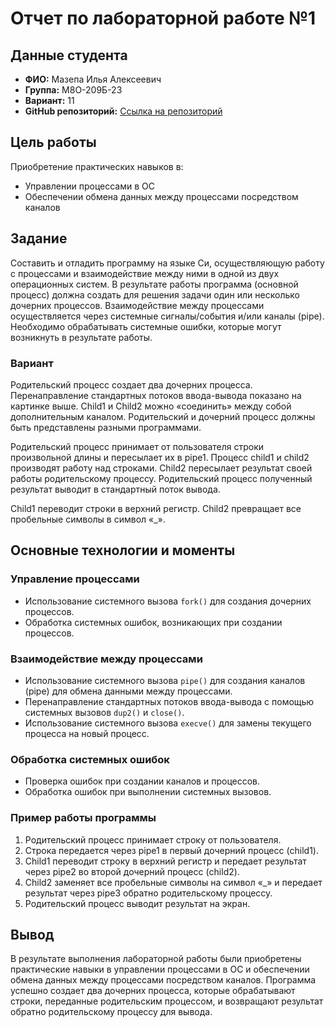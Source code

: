 # Отчет по лабораторной работе №1

## Данные студента
- **ФИО:** Мазепа Илья Алексеевич
- **Группа:** М8О-209Б-23
- **Вариант:** 11
- **GitHub репозиторий:** [Ссылка на репозиторий](https://github.com/Tyhyqo/mai_oc)


## Цель работы
Приобретение практических навыков в:
- Управлении процессами в ОС
- Обеспечении обмена данных между процессами посредством каналов

## Задание
Составить и отладить программу на языке Си, осуществляющую работу с процессами и взаимодействие между ними в одной из двух операционных систем. В результате работы программа (основной процесс) должна создать для решения задачи один или несколько дочерних процессов. Взаимодействие между процессами осуществляется через системные сигналы/события и/или каналы (pipe). Необходимо обрабатывать системные ошибки, которые могут возникнуть в результате работы.

### Вариант
Родительский процесс создает два дочерних процесса. Перенаправление стандартных потоков ввода-вывода показано на картинке выше. Child1 и Child2 можно «соединить» между собой дополнительным каналом. Родительский и дочерний процесс должны быть представлены разными программами.

Родительский процесс принимает от пользователя строки произвольной длины и пересылает их в pipe1. Процесс child1 и child2 производят работу над строками. Child2 пересылает результат своей работы родительскому процессу. Родительский процесс полученный результат выводит в стандартный поток вывода.

Child1 переводит строки в верхний регистр. Child2 превращает все пробельные символы в символ «_».

## Основные технологии и моменты

### Управление процессами
- Использование системного вызова `fork()` для создания дочерних процессов.
- Обработка системных ошибок, возникающих при создании процессов.

### Взаимодействие между процессами
- Использование системного вызова `pipe()` для создания каналов (pipe) для обмена данными между процессами.
- Перенаправление стандартных потоков ввода-вывода с помощью системных вызовов `dup2()` и `close()`.
- Использование системного вызова `execve()` для замены текущего процесса на новый процесс.

### Обработка системных ошибок
- Проверка ошибок при создании каналов и процессов.
- Обработка ошибок при выполнении системных вызовов.

### Пример работы программы
1. Родительский процесс принимает строку от пользователя.
2. Строка передается через pipe1 в первый дочерний процесс (child1).
3. Child1 переводит строку в верхний регистр и передает результат через pipe2 во второй дочерний процесс (child2).
4. Child2 заменяет все пробельные символы на символ «_» и передает результат через pipe3 обратно родительскому процессу.
5. Родительский процесс выводит результат на экран.

## Вывод
В результате выполнения лабораторной работы были приобретены практические навыки в управлении процессами в ОС и обеспечении обмена данных между процессами посредством каналов. Программа успешно создает два дочерних процесса, которые обрабатывают строки, переданные родительским процессом, и возвращают результат обратно родительскому процессу для вывода.